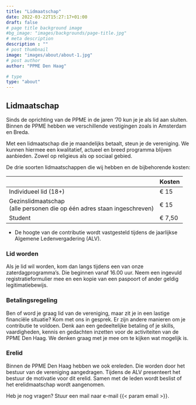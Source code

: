 ```yaml
---
title: "Lidmaatschap"
date: 2022-03-22T15:27:17+01:00
draft: false
# page title background image
#bg_image: "images/backgrounds/page-title.jpg"
# meta description
description : ""
# post thumbnail
image: "images/about/about-1.jpg"
# post author
author: "PPME Den Haag"

# type
type: "about"
---
```


## Lidmaatschap
Sinds de oprichting van de PPME in de jaren ’70 kun je je als lid aan sluiten. Binnen de PPME hebben we verschillende vestigingen zoals in Amsterdam en Breda. 

Met een lidmaatschap die je maandelijks betaalt, steun je de vereniging. We kunnen hiermee een kwalitatief, actueel en breed programma blijven aanbieden. Zowel op religieus als op sociaal gebied. 

De drie soorten lidmaatschappen die wij hebben en de bijbehorende kosten:



|  | Kosten |
|------|-----|
| Individueel lid (18+) | € 15 |
| Gezinslidmaatschap<br/>(alle personen die op één adres staan ingeschreven)  | € 15 |
| Student | € 7,50 |

* De hoogte van de contributie wordt vastgesteld tijdens de jaarlijkse Algemene Ledenvergadering (ALV).  

### Lid worden
Als je lid wil worden, kom dan langs tijdens een van onze zaterdagprogramma’s. Die beginnen vanaf 16.00 uur. Neem een ingevuld registratieformulier mee en een kopie van een paspoort of ander geldig legitimatiebewijs. 

### Betalingsregeling
Ben of word je graag lid van de vereniging, maar zit je in een lastige financiële situatie? Kom met ons in gesprek. Er zijn andere manieren om  je contributie te voldoen. Denk aan een gedeeltelijke betaling of je skills, vaardigheden, kennis en gedachten inzetten voor de activiteiten van de PPME Den Haag. We denken graag met je mee om te kijken wat mogelijk is.  

### Erelid
Binnen de PPME Den Haag hebben we ook ereleden. Die worden door het bestuur van de vereniging aangedragen. Tijdens de ALV presenteert het bestuur de motivatie voor dit erelid. Samen met de leden wordt beslist of het erelidmaatschap wordt aangenomen.

Heb je nog vragen? 
Stuur een mail naar e-mail {{< param email >}}.
